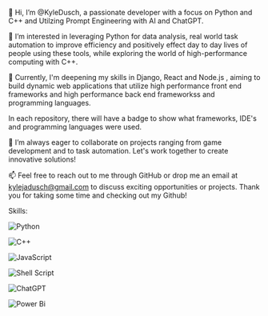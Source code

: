 👋 Hi, I’m @KyleDusch, a passionate developer with a focus on Python and C++ and Utilzing Prompt Engineering with AI and ChatGPT. 

👀 I’m interested in leveraging Python for data analysis, real world task automation to improve efficiency and positively effect day to day lives of people using these tools, while exploring the world of high-performance computing with C++.                       

🌱 Currently, I'm deepening my skills in Django, React and Node.js , aiming to build dynamic web applications that utilize high performance front end frameworks and high performance back end frameworkss and programming languages.

In each repository, there will have a badge to show what frameworks, IDE's and programming languages were used.

💞️ I’m always eager to collaborate on projects ranging from game development and to  task automation. Let's work together to create innovative solutions!

📫 Feel free to reach out to me through GitHub or drop me an email at kylejadusch@gmail.com to discuss exciting opportunities or projects. Thank you for taking some time and checking out my Github!

Skills: 

![Python](https://img.shields.io/badge/python-3670A0?style=for-the-badge&logo=python&logoColor=ffdd54) 

![C++](https://img.shields.io/badge/c++-%2300599C.svg?style=for-the-badge&logo=c%2B%2B&logoColor=white)

![JavaScript](https://img.shields.io/badge/javascript-%23323330.svg?style=for-the-badge&logo=javascript&logoColor=%23F7DF1E)

![Shell Script](https://img.shields.io/badge/shell_script-%23121011.svg?style=for-the-badge&logo=gnu-bash&logoColor=white) 

![ChatGPT](https://img.shields.io/badge/chatGPT-74aa9c?style=for-the-badge&logo=openai&logoColor=white)

![Power Bi](https://img.shields.io/badge/power_bi-F2C811?style=for-the-badge&logo=powerbi&logoColor=black)
